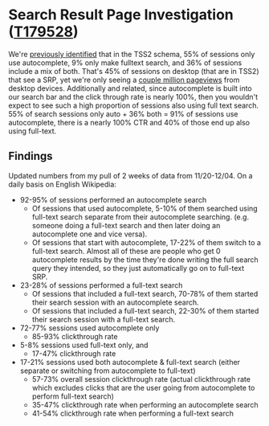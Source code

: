 # Search Result Page Investigation ([T179528](https://phabricator.wikimedia.org/T179528))

We're [previously identified](https://commons.wikimedia.org/w/index.php?title=File%3AWikimedia_Foundation_Readers_metrics_Q4_2016-17_(Apr-Jun_2017).pdf&page=26) that in the TSS2 schema, 55% of sessions only use autocomplete, 9% only make fulltext search, and 36% of sessions include a mix of both. That's 45% of sessions on desktop (that are in TSS2) that see a SRP, yet we're only seeing a [couple million pageviews](https://commons.wikimedia.org/w/index.php?title=File:Wikimedia_Foundation_Readers_metrics_Q4_2016-17_(Apr-Jun_2017).pdf&page=30) from desktop devices. Additionally and related, since autocomplete is built into our search bar and the click through rate is nearly 100%, then you wouldn't expect to see such a high proportion of sessions also using full text search. 55% of search sessions only auto + 36% both = 91% of sessions use autocomplete, there is a nearly 100% CTR and 40% of those end up also using full-text.

## Findings

Updated numbers from my pull of 2 weeks of data from 11/20-12/04. On a daily basis on English Wikipedia:

- 92-95% of sessions performed an autocomplete search
    - Of sessions that used autocomplete, 5-10% of them searched using full-text search separate from their autocomplete searching. (e.g. someone doing a full-text search and then later doing an autocomplete one and vice versa).
    - Of sessions that start with autocomplete, 17-22% of them switch to a full-text search. Almost all of these are people who get 0 autocomplete results by the time they're done writing the full search query they intended, so they just automatically go on to full-text SRP.
- 23-28% of sessions performed a full-text search
    - Of sessions that included a full-text search, 70-78% of them started their search session with an autocomplete search.
    - Of sessions that included a full-text search, 22-30% of them started their search session with a full-text search.
- 72-77% sessions used autocomplete only
    - 85-93% clickthrough rate
- 5-8% sessions used full-text only, and
    - 17-47% clickthrough rate
- 17-21% sessions used both autocomplete & full-text search (either separate or switching from autocomplete to full-text)
    - 57-73% overall session clickthrough rate (actual clickthrough rate which excludes clicks that are the user going from autocomplete to perform full-text search)
    - 35-47% clickthrough rate when performing an autocomplete search
    - 41-54% clickthrough rate when performing a full-text search
